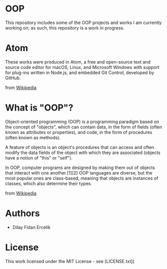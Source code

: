 # OOP

This repository includes some of the OOP projects and works I am currently working on; as such, this repository is a work in progress.

# Atom

These works were produced in Atom, a free and open-source text and source code editor for macOS, Linux, and Microsoft Windows with support for plug-ins written in Node.js, and embedded Git Control, developed by GitHub.

from [Wikipedia](https://en.wikipedia.org/wiki/Atom_(text_editor))

# What is "OOP"?

Object-oriented programming (OOP) is a programming paradigm based on the concept of "objects", which can contain data, in the form of fields (often known as attributes or properties), and code, in the form of procedures (often known as methods). 

A feature of objects is an object's procedures that can access and often modify the data fields of the object with which they are associated (objects have a notion of "this" or "self"). 

In OOP, computer programs are designed by making them out of objects that interact with one another.[1][2] OOP languages are diverse, but the most popular ones are class-based, meaning that objects are instances of classes, which also determine their types.

from [Wikipedia](https://en.wikipedia.org/wiki/Object-oriented_programming)


# Authors
- Dilay Fidan Ercelik

# License
This work licensed under the MIT License - see [LICENSE.txt](
